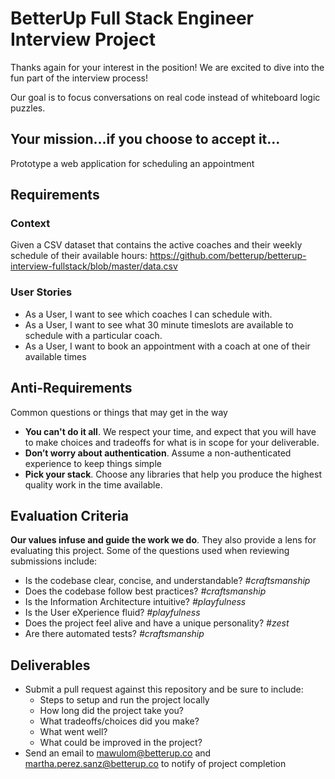 # BetterUp Full Stack Engineer Interview Project

Thanks again for your interest in the position! We are excited to dive into the fun part of the interview process!

Our goal is to focus conversations on real code instead of whiteboard logic puzzles.

## Your mission...if you choose to accept it...

Prototype a web application for scheduling an appointment

## Requirements

### Context

Given a CSV dataset that contains the active coaches and their weekly schedule of their available hours: https://github.com/betterup/betterup-interview-fullstack/blob/master/data.csv

### User Stories

- As a User, I want to see which coaches I can schedule with.
- As a User, I want to see what 30 minute timeslots are available to schedule with a particular
  coach.
- As a User, I want to book an appointment with a coach at one of their available times

## Anti-Requirements

Common questions or things that may get in the way

- **You can't do it all**. We respect your time, and expect that you will have to make choices and tradeoffs for what is in scope for your deliverable.
- **Don’t worry about authentication**. Assume a non-authenticated experience to keep things simple
- **Pick your stack**. Choose any libraries that help you produce the highest quality work in the time available.

## Evaluation Criteria

**Our values infuse and guide the work we do**. They also provide a lens for evaluating this project. Some of the questions used when reviewing submissions include:

- Is the codebase clear, concise, and
  understandable? _#craftsmanship_
- Does the codebase follow best practices? _#craftsmanship_
- Is the Information Architecture intuitive? _#playfulness_
- Is the User eXperience fluid? _#playfulness_
- Does the project feel alive and have a unique personality? _#zest_
- Are there automated tests? _#craftsmanship_

## Deliverables

- Submit a pull request against this repository and be sure to include:
  - Steps to setup and run the project locally
  - How long did the project take you?
  - What tradeoffs/choices did you make?
  - What went well?
  - What could be improved in the project?
- Send an email to mawulom@betterup.co and martha.perez.sanz@betterup.co to notify of project completion

